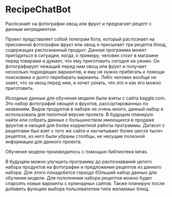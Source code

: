 # RecipeChatBot
Распознаёт на фотографии овощ или фрукт и предлагает рецепт с данным ингредиентом.

Проект представляет собой телеграм бота, который распознает на присланной фотографии фрукт или овощ и присылает три рецепта блюд, содержащих распознанный продукт.
Данная программа может пригодиться в ситуации, когда, к примеру, человек стоит в магазине перед товарами и думает, что ему приготовить сегодня на ужиин. Он фотографирует лежащий перед ним овощ или фрукт и получает несколько подходящих вариантов, и ему не нужно прибегать к помощи поисковика и долго перебирать варианты. Либо человек вообще не знает, что за овощ перед ним, и хочет узнать, что это и как его можно приготовить.

Исходные данные для обучения модели были взяты с сайта kaggle.com. Это набор фотографий овощей и фруктов, рассортированных по названиям. Видов продуктов в наборе не очень много, данный набор я использовала для пилотной версии проекта. В будущем планирую найти или собрать данные с большинством имеющихся в продаже фруктов и овощей для более корректной работы программы. Датасет с рецептами был взят с того же сайта и насчитывает более шести тысяч рецептов, из него были убраны столбцы, не несущие полезной информации для данного проекта.

Обучение модели производилось с помощью библиотеки keras.

В будущем можно улучшить программу до распознавания целого набора продуктов на фотографии и предложения рецептов из данного набора. Для этого понадобится гораздо бОльший набор данных для обучения модели. Для пополнения набора рецептов можно будет спарсить новые варианты с кулинарных сайтов. Также планирую после добавить функцию выбора пользователем типа желаемых блюд.
